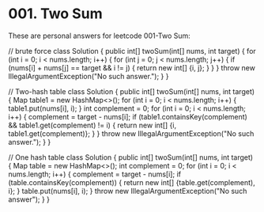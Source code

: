 # 001. Two Sum

These are personal answers for leetcode 001-Two Sum:

// brute force class Solution { public int\[\] twoSum\(int\[\] nums, int target\) { for \(int i = 0; i &lt; nums.length; i++\) { for \(int j = 0; j &lt; nums.length; j++\) { if \(nums\[i\] + nums\[j\] == target && i != j\) { return new int\[\] {i, j}; } } } throw new IllegalArgumentException\("No such answer."\); } }

// Two-hash table class Solution { public int\[\] twoSum\(int\[\] nums, int target\) { Map table1 = new HashMap&lt;&gt;\(\); for \(int i = 0; i &lt; nums.length; i++\) { table1.put\(nums\[i\], i\); } int complement = 0; for \(int i = 0; i &lt; nums.length; i++\) { complement = target - nums\[i\]; if \(table1.containsKey\(complement\) && table1.get\(complement\) != i\) { return new int\[\] {i, table1.get\(complement\)}; } } throw new IllegalArgumentException\("No such answer."\); } }

// One hash table class Solution { public int\[\] twoSum\(int\[\] nums, int target\) { Map table = new HashMap&lt;&gt;\(\); int complement = 0; for \(int i = 0; i &lt; nums.length; i++\) { complement = target - nums\[i\]; if \(table.containsKey\(complement\)\) { return new int\[\] {table.get\(complement\), i}; } table.put\(nums\[i\], i\); } throw new IllegalArgumentException\("No such answer"\); } }

